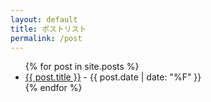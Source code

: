 ```yaml
---
layout: default
title: ポストリスト
permalink: /post
---
```

<ul>
  {% for post in site.posts %}
    <li>
      <a href="{{ post.url }}">{{ post.title }}</a> - {{ post.date | date: "%F" }}</li>
    </li>
  {% endfor %}
</ul>
